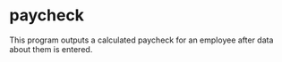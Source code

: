 # paycheck
This program outputs a calculated paycheck for an employee after data about them is entered.
